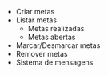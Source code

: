 - Criar metas
- Listar metas
    - Metas realizadas
    - Metas abertas
- Marcar/Desmarcar metas
- Remover metas
- Sistema de mensagens
